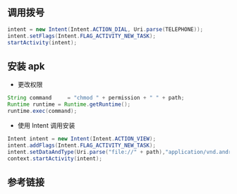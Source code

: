 ## 调用拨号
```java
intent = new Intent(Intent.ACTION_DIAL, Uri.parse(TELEPHONE));
intent.setFlags(Intent.FLAG_ACTIVITY_NEW_TASK);
startActivity(intent);
```
## 安装 apk
- 更改权限  
```java
String command     = "chmod " + permission + " " + path;
Runtime runtime = Runtime.getRuntime();
runtime.exec(command);
```
- 使用 Intent 调用安装
```java
Intent intent = new Intent(Intent.ACTION_VIEW);
intent.addFlags(Intent.FLAG_ACTIVITY_NEW_TASK);
intent.setDataAndType(Uri.parse("file://" + path),"application/vnd.android.package-archive");
context.startActivity(intent);
```
## 参考链接
